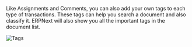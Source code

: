 Like Assignments and Comments, you can also add your own tags to each type of transactions. These tags can help you search a document and also classify it. ERPNext will also show you all the important tags in the document list.

![Tags](assets/erpnext_org/images/erpnext/tags-in-list.png)